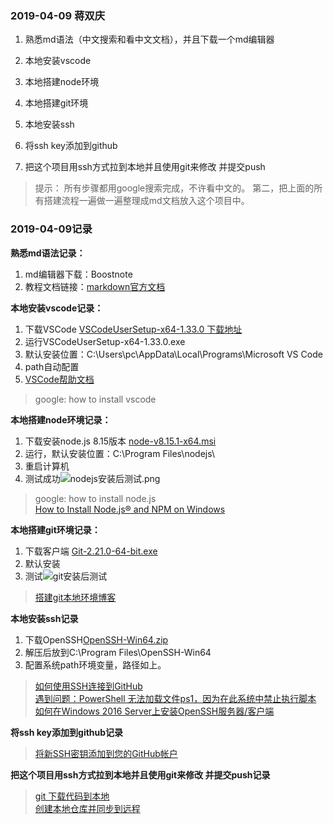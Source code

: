 ### 2019-04-09 蒋双庆
1. 熟悉md语法（中文搜索和看中文文档），并且下载一个md编辑器

2. 本地安装vscode

3. 本地搭建node环境

4. 本地搭建git环境

5. 本地安装ssh

6. 将ssh key添加到github

7. 把这个项目用ssh方式拉到本地并且使用git来修改 并提交push

>提示： 所有步骤都用google搜索完成，不许看中文的。 第二，把上面的所有搭建流程一遍做一遍整理成md文档放入这个项目中。

### 2019-04-09记录
**熟悉md语法记录：**
1. md编辑器下载：Boostnote 
2. 教程文档链接：[markdown官方文档](https://www.markdown.cn/)
  
**本地安装vscode记录：**
1. 下载VSCode [VSCodeUserSetup-x64-1.33.0 下载地址](https://code.visualstudio.com/docs/?dv=win64user)
2. 运行VSCodeUserSetup-x64-1.33.0.exe
3. 默认安装位置：C:\Users\pc\AppData\Local\Programs\Microsoft VS Code
4. path自动配置 
5. [VSCode帮助文档](https://code.visualstudio.com/docs/nodejs/working-with-javascript)
>google: how to install vscode

**本地搭建node环境记录：**
1. 下载安装node.js 8.15版本 [node-v8.15.1-x64.msi](https://nodejs.org/dist/latest-v8.x/)
2. 运行，默认安装位置：C:\Program Files\nodejs\
3. 重启计算机
4. 测试成功![nodejs安装后测试.png](C:\Users\pc\Desktop\nodejs安装后测试.png)

>google: how to install node.js  
>[How to Install Node.js® and NPM on Windows](https://blog.teamtreehouse.com/install-node-js-npm-windows)

**本地搭建git环境记录：**
1. 下载客户端 [Git-2.21.0-64-bit.exe](https://gitforwindows.org/)
2. 默认安装
3. 测试![git安装后测试](C:\Users\pc\Desktop\git安装后测试.png)
>[搭建git本地环境博客](https://github.com/yui/yui3/wiki/Set-Up-Your-Git-Environment)

**本地安装ssh记录**
1. 下载OpenSSH[OpenSSH-Win64.zip](https://github.com/PowerShell/Win32-OpenSSH/releases)
2. 解压后放到C:\Program Files\OpenSSH-Win64
3. 配置系统path环境变量，路径如上。

>[如何使用SSH连接到GitHub](https://help.github.com/en/articles/connecting-to-github-with-ssh)  
>[遇到问题：PowerShell 无法加载文件ps1，因为在此系统中禁止执行脚本](https://blog.csdn.net/xumengxing/article/details/6897288)  
>[如何在Windows 2016 Server上安装OpenSSH服务器/客户端](https://hostadvice.com/how-to/how-to-install-an-openssh-server-client-on-a-windows-2016-server/)

**将ssh key添加到github记录**
>[将新SSH密钥添加到您的GitHub帐户](https://help.github.com/en/articles/adding-a-new-ssh-key-to-your-github-account)

**把这个项目用ssh方式拉到本地并且使用git来修改 并提交push记录**
>[git 下载代码到本地](https://blog.csdn.net/u014724048/article/details/54379668)  
>[创建本地仓库并同步到远程](https://blog.csdn.net/onlyanyz/article/details/49895979)
